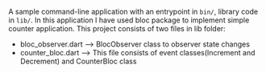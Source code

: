 A sample command-line application with an entrypoint in `bin/`, library code
in `lib/`.
In this application I have used bloc package to implement simple counter application. This project consists of two files in lib folder:
 - bloc_observer.dart --> BlocObserver class to observer state changes
 - counter_bloc.dart --> This file consists of event classes(Increment and Decrement) and CounterBloc class